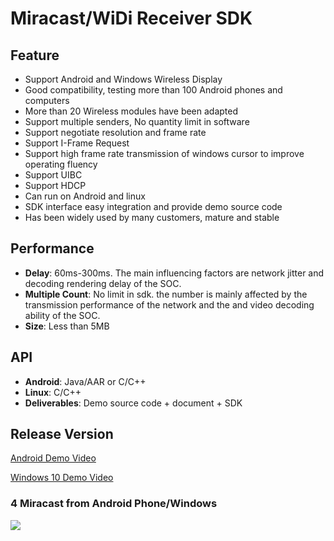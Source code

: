 # Miracast/WiDi Receiver SDK  

## Feature

* Support Android and Windows Wireless Display  
* Good compatibility, testing more than 100 Android phones and computers     
* More than 20 Wireless modules have been adapted
* Support multiple senders, No quantity limit in software           
* Support negotiate resolution and frame rate
* Support I-Frame Request  
* Support high frame rate transmission of windows cursor to improve operating fluency      
* Support UIBC      
* Support HDCP  
* Can run on Android and linux       
* SDK interface easy integration and provide demo source code             
* Has been widely used by many customers, mature and stable            

## Performance

* **Delay**: 60ms-300ms. The main influencing factors are network jitter and decoding rendering delay of the SOC.
* **Multiple Count**: No limit in sdk. the number  is mainly affected by the transmission performance of the network and the and video decoding ability of the SOC.
* **Size**: Less than 5MB    

## API

* **Android**: Java/AAR or C/C++  
* **Linux**: C/C++  
* **Deliverables**: Demo source code + document + SDK    

## Release Version     

[Android Demo Video](https://youtu.be/a2p8lRKjv3k)

[Windows 10 Demo Video](https://youtu.be/TMy0mwlwAWY)

### 4 Miracast from Android Phone/Windows
![](https://github.com/WirelessPresentation/WirelessDisplay-SDK/blob/main/zimg/miracast-4.jpg)

